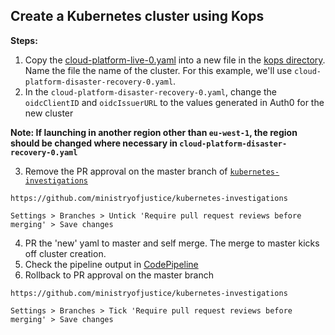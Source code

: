 ## Create a Kubernetes cluster using Kops

**Steps:**
1. Copy the [cloud-platform-live-0.yaml](https://github.com/ministryofjustice/kubernetes-investigations/blob/master/kops/cloud-platform-live-0.yaml) into a new file in the [kops directory](https://github.com/ministryofjustice/kubernetes-investigations/tree/master/kops). Name the file the name of the cluster. For this example, we'll use `cloud-platform-disaster-recovery-0.yaml`. 
2. In the `cloud-platform-disaster-recovery-0.yaml`, change the `oidcClientID` and `oidcIssuerURL` to the values generated in Auth0 for the new cluster

**Note: If launching in another region other than `eu-west-1`, the region should be changed where necessary in `cloud-platform-disaster-recovery-0.yaml`**

3. Remove the PR approval on the master branch of [`kubernetes-investigations`](https://github.com/ministryofjustice/kubernetes-investigations)
```
https://github.com/ministryofjustice/kubernetes-investigations

Settings > Branches > Untick 'Require pull request reviews before merging' > Save changes
```
4. PR the 'new' yaml to master and self merge. The merge to master kicks off cluster creation.
5. Check the pipeline output in [CodePipeline](https://eu-west-1.console.aws.amazon.com/codepipeline/home?region=eu-west-1#/view/cluster-creation-pipeline)
6. Rollback to PR approval on the master branch
``` 
https://github.com/ministryofjustice/kubernetes-investigations

Settings > Branches > Tick 'Require pull request reviews before merging' > Save changes
```


